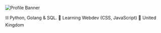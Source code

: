 ![Profile Banner](https://share.creavite.co/waKns0OjxRwywoCg.gif)

⛓ Python, Golang & SQL.
🏫 Learning Webdev (CSS, JavaScript)
📍 United Kingdom
